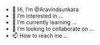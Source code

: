 - 👋 Hi, I’m @Aravindsunkara
- 👀 I’m interested in ...
- 🌱 I’m currently learning ...
- 💞️ I’m looking to collaborate on ...
- 📫 How to reach me ...

<!---
Aravindsunkara/Aravindsunkara is a ✨ special ✨ repository because its `README.md` (this file) appears on your GitHub profile.
You can click the Preview link to take a look at your changes.
--->
